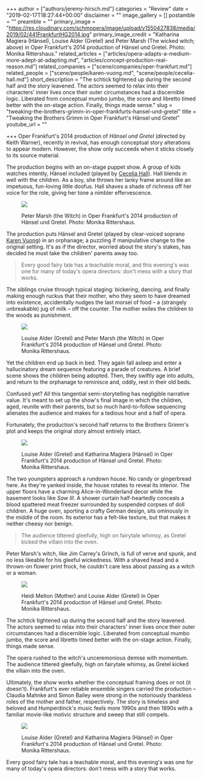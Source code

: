+++
author = ["authors/jeremy-hirsch.md"]
categories = "Review"
date = "2019-02-17T18:27:44+00:00"
disclaimer = ""
image_gallery = []
postamble = ""
preamble = ""
primary_image = "https://res.cloudinary.com/schmopera/image/upload/v1550427838/media/2019/02/441FrankfurtHG2014.jpg"
primary_image_credit = "Katharina Magiera (Hänsel), Louise Alder (Gretel) and Peter Marsh (The wicked witch; above) in Oper Frankfurt's 2014 production of Hänsel und Gretel. Photo: Monika Rittershaus."
related_articles = ["articles/opera-adapts-a-medium-more-adept-at-adapting.md", "articles/concept-production-real-reason.md"]
related_companies = ["scene/companies/oper-frankfurt.md"]
related_people = ["scene/people/karen-vuong.md", "scene/people/cecelia-hall.md"]
short_description = "The schtick tightened up during the second half and the story leavened. The actors seemed to relax into their characters' inner lives once their outer circumstances had a discernible logic. Liberated from conceptual mumbo jumbo, the score and libretto timed better with the on-stage action. Finally, things made sense."
slug = "tweaking-the-brothers-grimm-in-oper-frankfurts-hansel-und-gretel"
title = "Tweaking the Brothers Grimm in Oper Frankfurt's Hänsel und Gretel"
youtube_url = ""

+++
Oper Frankfurt's 2014 production of _Hänsel und Gretel_ (directed by Keith Warner), recently in revival, has enough conceptual story alterations to appear modern. However, the show only succeeds when it sticks closely to its source material.

The production begins with an on-stage puppet show. A group of kids watches intently, Hänsel included (played by [Cecelia Hall](/scene/people/cecelia-hall/)). Hall blends in well with the children. As a boy, she throws her lanky frame around like an impetuous, fun-loving little doofus. Hall shaves a shade of richness off her voice for the role, giving her tone a nimbler effervescence.

<figure data-type="image">

![](https://res.cloudinary.com/schmopera/image/upload/v1550428045/media/2019/02/440FrankfurtHG2014.jpg)

<figcaption>Peter Marsh (the Witch) in Oper Frankfurt's 2014 production of Hänsel und Gretel. Photo: Monika Rittershaus.</figcaption>

</figure>

The production puts Hänsel and Gretel (played by clear-voiced soprano [Karen Vuong](/scene/people/karen-vuong/)) in an orphanage; a puzzling if manipulative change to the original setting. It's as if the director, worried about the story's stakes, has decided he must take the children' parents away too.

> Every good fairy tale has a teachable moral, and this evening's was one for many of today's opera directors: don't mess with a story that works.

The siblings cruise through typical staging: bickering, dancing, and finally making enough ruckus that their mother, who they seem to have dreamed into existence, accidentally nudges the last morsel of food – a (strangely unbreakable) jug of milk – off the counter. The mother exiles the children to the woods as punishment.

<figure data-type="image">

![](https://res.cloudinary.com/schmopera/image/upload/v1550428267/media/2019/02/447FrankfurtHG2014.jpg)

<figcaption>Louise Alder (Gretel) and Peter Marsh (the Witch) in Oper Frankfurt's 2014 production of Hänsel und Gretel. Photo: Monika Rittershaus.</figcaption>

</figure>

Yet the children end up back in bed. They again fall asleep and enter a hallucinatory dream sequence featuring a parade of creatures. A brief scene shows the children being adopted. Then, they swiftly age into adults, and return to the orphanage to reminisce and, oddly, rest in their old beds.

Confused yet? All this tangential semi-storytelling has negligible narrative value. It's meant to set up the show's final image in which the children, aged, reunite with their parents, but so much hard-to-follow sequencing alienates the audience and makes for a tedious hour and a half of opera.

Fortunately, the production's second half returns to the Brothers Grimm's plot and keeps the original story almost entirely intact.

<figure data-type="image">

![](https://res.cloudinary.com/schmopera/image/upload/v1550428328/media/2019/02/446FrankfurtHG2014.jpg)

<figcaption>Louise Alder (Gretel) and Katharina Magiera (Hänsel) in Oper Frankfurt's 2014 production of Hänsel und Gretel. Photo: Monika Rittershaus.</figcaption>

</figure>

The two youngsters approach a rundown house. No candy or gingerbread here. As they're yanked inside, the house rotates to reveal its interior. The upper floors have a charming Alice-in-Wonderland decor while the basement looks like _Saw III_. A shower curtain half-heartedly conceals a blood spattered meat freezer surrounded by suspended corpses of doll children. A huge oven, sporting a crafty German design, sits ominously in the middle of the room. Its exterior has a felt-like texture, but that makes it neither cheesy nor benign.

> The audience tittered gleefully, high on fairytale whimsy, as Gretel kicked the villain into the oven.

Peter Marsh's witch, like Jim Carrey's Grinch, is full of verve and spunk, and no less likeable for his gleeful wickedness. With a shaved head and a thrown-on flower print frock, he couldn't care less about passing as a witch or a woman.

<figure data-type="image">

![](https://res.cloudinary.com/schmopera/image/upload/v1550428596/media/2019/02/444FrankfurtHG2014.jpg)

<figcaption>Heidi Melton (Mother) and Louise Alder (Gretel) in Oper Frankfurt's 2014 production of Hänsel und Gretel. Photo: Monika Rittershaus.</figcaption>

</figure>

The schtick tightened up during the second half and the story leavened. The actors seemed to relax into their characters' inner lives once their outer circumstances had a discernible logic. Liberated from conceptual mumbo jumbo, the score and libretto timed better with the on-stage action. Finally, things made sense.

The opera rushed to the witch's unceremonious demise with momentum. The audience tittered gleefully, high on fairytale whimsy, as Gretel kicked the villain into the oven.

Ultimately, the show works whether the conceptual framing does or not (it doesn't). Frankfurt's ever reliable ensemble singers carried the production – Claudia Mahnke and Simon Bailey were strong in the notoriously thankless roles of the mother and father, respectively. The story is timeless and beloved and Humperdinck's music feels more 1990s and then 1890s with a familiar movie-like motivic structure and sweep that still compels.

<figure data-type="image">

![](https://res.cloudinary.com/schmopera/image/upload/v1550428685/media/2019/02/442FrankfurtHG2014.jpg)

<figcaption>Louise Alder (Gretel) and Katharina Magiera (Hänsel) in Oper Frankfurt's 2014 production of Hänsel und Gretel. Photo: Monika Rittershaus.</figcaption>

</figure>

Every good fairy tale has a teachable moral, and this evening's was one for many of today's opera directors: don't mess with a story that works.